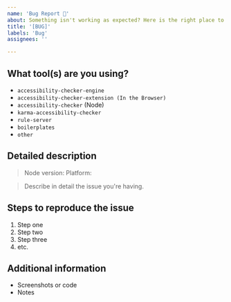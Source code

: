 ```yaml
---
name: 'Bug Report 🐛'
about: Something isn't working as expected? Here is the right place to report.
title: '[BUG]'
labels: 'Bug'
assignees: ''

---
```


<!-- Feel free to remove sections that aren't relevant.

## Title line template: [Title]: Brief description

-->

## What tool(s) are you using?

<!--
  Please select one or more of the options below. Please delete the lines of options that you are not using.
-->

- `accessibility-checker-engine`
- `accessibility-checker-extension (In the Browser)`
- `accessibility-checker` (Node)
- `karma-accessibility-checker`
- `rule-server`
- `boilerplates`
- `other`

## Detailed description

> Node version:
> Platform: 

> Describe in detail the issue you're having.

## Steps to reproduce the issue

1. Step one
2. Step two
3. Step three
4. etc.


## Additional information

- Screenshots or code
- Notes
<!-- Provide as much useful information as you can -->
